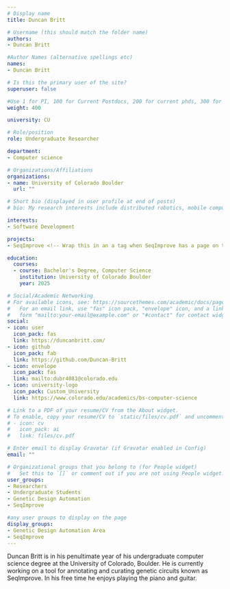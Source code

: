 ```yaml
---
# Display name
title: Duncan Britt

# Username (this should match the folder name)
authors:
- Duncan Britt

#Author Names (alternative spellings etc)
names:
- Duncan Britt

# Is this the primary user of the site?
superuser: false

#Use 1 for PI, 100 for Current Postdocs, 200 for current phds, 300 for current masters, 400 for current undergrads, 800 for alum postdocs, 810 for alum phds, 820 for alum masters, and 830 for alum undergrads, 900 for tools, 1000 for projects
weight: 400

university: CU

# Role/position
role: Undergraduate Researcher

department:
- Computer science

# Organizations/Affiliations
organizations:
- name: University of Colorado Boulder
  url: ""

# Short bio (displayed in user profile at end of posts)
# bio: My research interests include distributed robotics, mobile computing and programmable matter.

interests:
- Software Development

projects:
- SeqImprove <!-- Wrap this in an a tag when SeqImprove has a page on the website -->

education:
  courses:
  - course: Bachelor's Degree, Computer Science
    institution: University of Colorado Boulder
    year: 2025

# Social/Academic Networking
# For available icons, see: https://sourcethemes.com/academic/docs/page-builder/#icons
#   For an email link, use "fas" icon pack, "envelope" icon, and a link in the
#   form "mailto:your-email@example.com" or "#contact" for contact widget.
social:
- icon: user
  icon_pack: fas
  link: https://duncanbritt.com/
- icon: github
  icon_pack: fab
  link: https://github.com/Duncan-Britt
- icon: envelope
  icon_pack: fas
  link: mailto:dubr4081@colorado.edu
- icon: university-logo
  icon_pack: Custom_University
  link: https://www.colorado.edu/academics/bs-computer-science

# Link to a PDF of your resume/CV from the About widget.
# To enable, copy your resume/CV to `static/files/cv.pdf` and uncomment the lines below.
# - icon: cv
#   icon_pack: ai
#   link: files/cv.pdf

# Enter email to display Gravatar (if Gravatar enabled in Config)
email: ""

# Organizational groups that you belong to (for People widget)
#   Set this to `[]` or comment out if you are not using People widget.
user_groups:
- Researchers
- Undergraduate Students
- Genetic Design Automation
- SeqImprove

#any user groups to display on the page
display_groups:
- Genetic Design Automation Area
- SeqImprove
---
```

Duncan Britt is in his penultimate year of his undergraduate computer science degree at the University of Colorado, Boulder. He is currently working on a tool for annotating and curating genetic circuits known as SeqImprove. In his free time he enjoys playing the piano and guitar.
